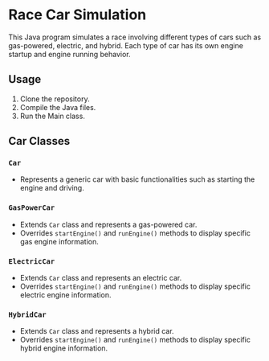 # Race Car Simulation

This Java program simulates a race involving different types of cars such as gas-powered, electric, and hybrid. Each type of car has its own engine startup and engine running behavior.

## Usage

1. Clone the repository.
2. Compile the Java files.
3. Run the Main class.

## Car Classes

### `Car`

- Represents a generic car with basic functionalities such as starting the engine and driving.

### `GasPowerCar`

- Extends `Car` class and represents a gas-powered car.
- Overrides `startEngine()` and `runEngine()` methods to display specific gas engine information.

### `ElectricCar`

- Extends `Car` class and represents an electric car.
- Overrides `startEngine()` and `runEngine()` methods to display specific electric engine information.

### `HybridCar`

- Extends `Car` class and represents a hybrid car.
- Overrides `startEngine()` and `runEngine()` methods to display specific hybrid engine information.
